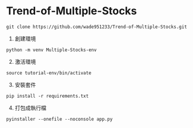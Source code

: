 # Trend-of-Multiple-Stocks
```
git clone https://github.com/wade951233/Trend-of-Multiple-Stocks.git
```

1. 創建環境
```
python -m venv Multiple-Stocks-env
```
2. 激活環境
```
source tutorial-env/bin/activate
```
3. 安裝套件
```
pip install -r requirements.txt
```
4. 打包成執行檔
```
pyinstaller --onefile --noconsole app.py 
```
